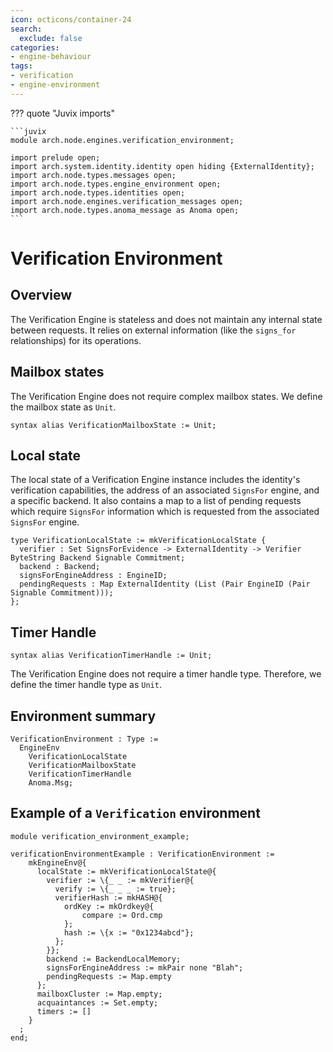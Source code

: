 ```yaml
---
icon: octicons/container-24
search:
  exclude: false
categories:
- engine-behaviour
tags:
- verification
- engine-environment
---
```


??? quote "Juvix imports"

    ```juvix
    module arch.node.engines.verification_environment;

    import prelude open;
    import arch.system.identity.identity open hiding {ExternalIdentity};
    import arch.node.types.messages open;
    import arch.node.types.engine_environment open;
    import arch.node.types.identities open;
    import arch.node.engines.verification_messages open;
    import arch.node.types.anoma_message as Anoma open;
    ```

# Verification Environment

## Overview

The Verification Engine is stateless and does not maintain any internal state between requests. It relies on external information (like the `signs_for` relationships) for its operations.

## Mailbox states

The Verification Engine does not require complex mailbox states. We define the mailbox state as `Unit`.

```juvix
syntax alias VerificationMailboxState := Unit;
```

## Local state

The local state of a Verification Engine instance includes the identity's verification capabilities, the address of an associated `SignsFor` engine, and a specific backend. It also contains a map to a list of pending requests which require `SignsFor` information which is requested from the associated `SignsFor` engine.

```juvix
type VerificationLocalState := mkVerificationLocalState {
  verifier : Set SignsForEvidence -> ExternalIdentity -> Verifier ByteString Backend Signable Commitment;
  backend : Backend;
  signsForEngineAddress : EngineID;
  pendingRequests : Map ExternalIdentity (List (Pair EngineID (Pair Signable Commitment)));
};
```

## Timer Handle

```juvix
syntax alias VerificationTimerHandle := Unit;
```

The Verification Engine does not require a timer handle type. Therefore, we define the timer handle type as `Unit`.

## Environment summary

```juvix
VerificationEnvironment : Type :=
  EngineEnv
    VerificationLocalState
    VerificationMailboxState
    VerificationTimerHandle
    Anoma.Msg;
```

## Example of a `Verification` environment

<!-- --8<-- [start:environment-example] -->
```juvix extract-module-statements
module verification_environment_example;

verificationEnvironmentExample : VerificationEnvironment :=
    mkEngineEnv@{
      localState := mkVerificationLocalState@{
        verifier := \{_ _ := mkVerifier@{
          verify := \{_ _ _ := true};
          verifierHash := mkHASH@{
            ordKey := mkOrdkey@{
                compare := Ord.cmp
            };
            hash := \{x := "0x1234abcd"};
          };
        }};
        backend := BackendLocalMemory;
        signsForEngineAddress := mkPair none "Blah";
        pendingRequests := Map.empty
      };
      mailboxCluster := Map.empty;
      acquaintances := Set.empty;
      timers := []
    }
  ;
end;
```
<!-- --8<-- [end:environment-example] -->
